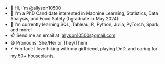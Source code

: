 - 👋 Hi, I’m @allyson10500
- 👀 I'm a PhD Candidate interested in Machine Learning, Statistics, Data Analysis, and Food Safety (I graduate in May 2024)
- 🌱 I’m currently learning SQL, Tableau, R, Python, Julia, PyTorch, Spark, and more!
- 📫 Send me an email at '<allyson10500@gmail.com>'
- 😄 Pronouns: She/Her or They/Them
- ⚡ Fun fact: I love hiking with my girlfriend, playing DnD, and caring for my 50+ houseplants.

<!---
allyson10500/allyson10500 is a ✨ special ✨ repository because its `README.md` (this file) appears on your GitHub profile.
You can click the Preview link to take a look at your changes.
--->
